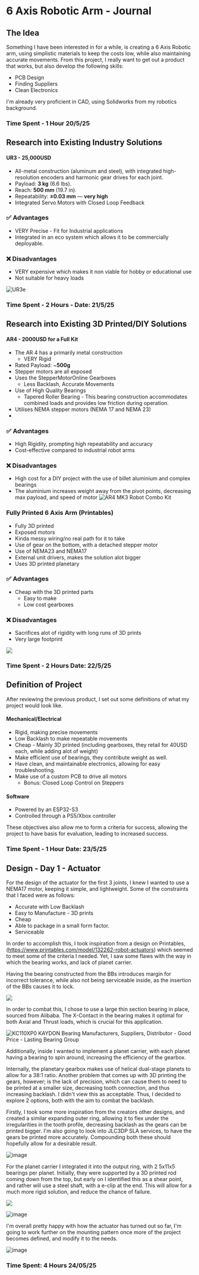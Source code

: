 # 6 Axis Robotic Arm - Journal

## The Idea
Something I have been interested in for a while, is creating a 6 Axis Robotic arm, using simplistic materials to keep the costs low, while also maintaining accurate movements. From this project, I really want to get out a product that works, but also develop the following skills:

- PCB Design
- Finding Suppliers
- Clean Electronics

I'm already very proficient in CAD, using Solidworks from my robotics background.

### Time Spent - 1 Hour 20/5/25

## Research into Existing Industry Solutions

#### UR3 - 25,000USD
- All-metal construction (aluminum and steel), with integrated high-resolution encoders and harmonic gear drives for each joint.
- Payload: **3 kg** (6.6 lbs).
- Reach: **500 mm** (19.7 in).
- Repeatability: **±0.03 mm** — **very high**
- Integrated Servo Motors with Closed Loop Feedback

### ✅ Advantages
- VERY Precise - Fit for Industrial applications
- Integrated in an eco system which allows it to be commercially deployable.

### ❌ Disadvantages
- VERY expensive which makes it non viable for hobby or educational use
- Not suitable for heavy loads


![UR3e](https://a.storyblok.com/f/169662/1125x1500/d81c866521/png-ur3e_01_r.png/m/fit-in/343x480)
### Time Spent - 2 Hours - Date: 21/5/25

## Research into Existing 3D Printed/DIY Solutions

#### AR4 - 2000USD for a Full Kit
- The AR 4 has a primarily metal construction
	- VERY Rigid
- Rated Payload: ~**500g**
- Stepper motors are all exposed
- Uses the StepperMotorOnline Gearboxes
	- Less Backlash, Accurate Movements
- Use of High Quality Bearings
	- Tapered Roller Bearing - This bearing construction accommodates combined loads and provides low friction during operation.
- Utilises NEMA stepper motors (NEMA 17 and NEMA 23)
- 

### ✅ Advantages
- High Rigidity, prompting high repeatability and accuracy
- Cost-effective compared to industrial robot arms

### ❌ Disadvantages
- High cost for a DIY project with the use of billet aluminium and complex bearings
- The aluminium increases weight away from the pivot points, decreasing max payload, and speed of motor
![AR4 MK3 Robot Combo Kit](https://static.wixstatic.com/media/0833ed_768944d5e9c041688c79c0767cb5ad07~mv2.png/v1/fill/w_480,h_644,al_c,q_85,usm_0.66_1.00_0.01,enc_avif,quality_auto/0833ed_768944d5e9c041688c79c0767cb5ad07~mv2.png)

### Fully Printed 6 Axis Arm (Printables)
- Fully 3D printed
- Exposed motors
- Kinda messy wiring/no real path for it to take
- Use of gear on the bottom, with a detached stepper motor
- Use of NEMA23 and NEMA17
- External unit drivers, makes the solution alot bigger
- Uses 3D printed planetary

### ✅ Advantages
- Cheap with the 3D printed parts
	- Easy to make
	- Low cost gearboxes

### ❌ Disadvantages
- Sacrifices alot of rigidity with long runs of 3D prints
- Very large footprint

![](https://media.printables.com/media/prints/742414/images/6066704_3a4ad728-075f-4381-835a-f0983838ba23_b2b619b8-49b7-4652-bc4a-457155ea0ed7/thumbs/inside/1280x960/jpg/img_4817.webp)

### Time Spent - 2 Hours  Date: 22/5/25

## Definition of Project
After reviewing the previous product, I set out some definitions of what my project would look like. 

#### Mechanical/Electrical
- Rigid, making precise movements
- Low Backlash to make repeatable movements
- Cheap - Mainly 3D printed (including gearboxes, they retail for 40USD each, while adding alot of weight)
- Make efficient use of bearings, they contribute weight as well.
- Have clean, and maintainable electronics, allowing for easy troubleshooting.
- Make use of a custom PCB to drive all motors
	- Bonus: Closed Loop Control on Steppers

#### Software
- Powered by an ESP32-S3
- Controlled through a PS5/Xbox controller

These objectives also allow me to form a criteria for success, allowing the project to have basis for evaluation, leading to increased success.


### Time Spent - 1 Hour Date: 23/5/25

## Design - Day 1 - Actuator
For the design of the actuator for the first 3 joints, I knew I wanted to use a NEMA17 motor, keeping it simple, and lightweight. Some of the constraints that I faced were as follows:

- Accurate with Low Backlash
- Easy to Manufacture - 3D prints
- Cheap
- Able to package in a small form factor.
- Serviceable

In order to accomplish this, I took inspiration from a design on Printables, (https://www.printables.com/model/132262-robot-actuators) which seemed to meet some of the criteria I needed. Yet, I saw some flaws with the way in which the bearing works, and lack of planet carrier.

Having the bearing constructed from the BBs introduces margin for incorrect tolerance, while also not being serviceable inside, as the insertion of the BBs causes it to lock. 

![](https://media.printables.com/media/prints/132262/images/1266011_cf62c7cd-5659-4ae6-9a37-fff950bad24f/thumbs/inside/1280x960/jpg/a9c6b7c8d91f4cf85c66a0e00600a248_display_large_13.webp)

In order to combat this, I chose to use a large thin section bearing in place, sourced from Alibaba. The X-Contact in the bearing makes it optimal for both Axial and Thrust loads, which is crucial for this application.

![KC110XP0 KAYDON Bearing Manufacturers, Suppliers, Distributor - Good Price  - Lasting Bearing Group](https://www.uniquebearing.com/Content/uploads/2021538290/20210818163118d32eabe504c549e78ff5341ab95c8113.jpg)

Additionally, inside I wanted to implement a planet carrier, with each planet having a bearing to spin around, increasing the efficiency of the gearbox.
 
Internally, the planetary gearbox makes use of helical dual-stage planets to allow for a 38:1 ratio. Another problem that comes up with 3D printing the gears, however; is the lack of precision, which can cause them to need to be printed at a smaller size, decreasing tooth connection, and thus increasing backlash. I didn't view this as acceptable. Thus, I decided to explore 2 options, both with the aim to combat the backlash.

Firstly, I took some more inspiration from the creators other designs, and created a similar expanding outer ring, allowing it to flex under the irregularities in the tooth profile, decreasing backlash as the gears can be printed bigger. I'm also going to look into JLC3DP SLA services, to have the gears be printed more accurately. Compounding both these should hopefully allow for a desirable result.

![image](https://i.ibb.co/BVhgdtXY/image.png)

For the planet carrier I integrated it into the output ring, with 2 5x11x5 bearings per planet. Initially, they were supported by a 3D printed rod coming down from the top, but early on I identified this as a shear point, and rather will use a steel shaft, with a e-clip at the end. This will allow for a much more rigid solution, and reduce the chance of failure.

![](https://ae-pic-a1.aliexpress-media.com/kf/Sb6a7c16eadfd49b889d0c09e51cfc536Y.jpg_960x960q75.jpg_.avif)

![image](https://i.ibb.co/XfGQ11Pf/image.png)

I'm overall pretty happy with how the actuator has turned out so far, I'm going to work further on the mounting pattern once more of the project becomes defined, and modify it to the needs.

![image](![image](https://github.com/user-attachments/assets/338992e1-23c8-4b2c-8056-32ec13ef9151))

### Time Spent: 4 Hours 24/05/25
